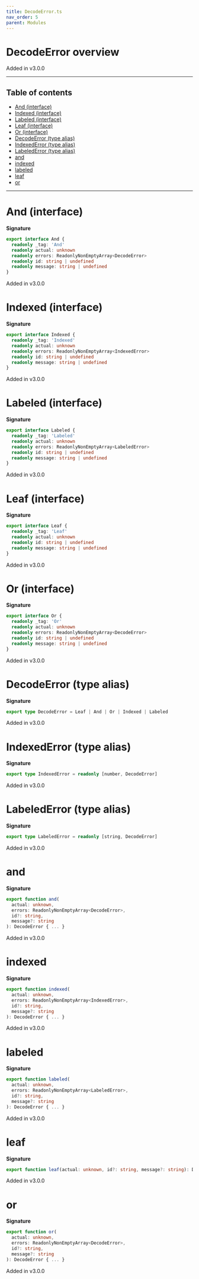 ```yaml
---
title: DecodeError.ts
nav_order: 5
parent: Modules
---
```


# DecodeError overview

Added in v3.0.0

---

<h2 class="text-delta">Table of contents</h2>

- [And (interface)](#and-interface)
- [Indexed (interface)](#indexed-interface)
- [Labeled (interface)](#labeled-interface)
- [Leaf (interface)](#leaf-interface)
- [Or (interface)](#or-interface)
- [DecodeError (type alias)](#decodeerror-type-alias)
- [IndexedError (type alias)](#indexederror-type-alias)
- [LabeledError (type alias)](#labelederror-type-alias)
- [and](#and)
- [indexed](#indexed)
- [labeled](#labeled)
- [leaf](#leaf)
- [or](#or)

---

# And (interface)

**Signature**

```ts
export interface And {
  readonly _tag: 'And'
  readonly actual: unknown
  readonly errors: ReadonlyNonEmptyArray<DecodeError>
  readonly id: string | undefined
  readonly message: string | undefined
}
```

Added in v3.0.0

# Indexed (interface)

**Signature**

```ts
export interface Indexed {
  readonly _tag: 'Indexed'
  readonly actual: unknown
  readonly errors: ReadonlyNonEmptyArray<IndexedError>
  readonly id: string | undefined
  readonly message: string | undefined
}
```

Added in v3.0.0

# Labeled (interface)

**Signature**

```ts
export interface Labeled {
  readonly _tag: 'Labeled'
  readonly actual: unknown
  readonly errors: ReadonlyNonEmptyArray<LabeledError>
  readonly id: string | undefined
  readonly message: string | undefined
}
```

Added in v3.0.0

# Leaf (interface)

**Signature**

```ts
export interface Leaf {
  readonly _tag: 'Leaf'
  readonly actual: unknown
  readonly id: string | undefined
  readonly message: string | undefined
}
```

Added in v3.0.0

# Or (interface)

**Signature**

```ts
export interface Or {
  readonly _tag: 'Or'
  readonly actual: unknown
  readonly errors: ReadonlyNonEmptyArray<DecodeError>
  readonly id: string | undefined
  readonly message: string | undefined
}
```

Added in v3.0.0

# DecodeError (type alias)

**Signature**

```ts
export type DecodeError = Leaf | And | Or | Indexed | Labeled
```

Added in v3.0.0

# IndexedError (type alias)

**Signature**

```ts
export type IndexedError = readonly [number, DecodeError]
```

Added in v3.0.0

# LabeledError (type alias)

**Signature**

```ts
export type LabeledError = readonly [string, DecodeError]
```

Added in v3.0.0

# and

**Signature**

```ts
export function and(
  actual: unknown,
  errors: ReadonlyNonEmptyArray<DecodeError>,
  id?: string,
  message?: string
): DecodeError { ... }
```

Added in v3.0.0

# indexed

**Signature**

```ts
export function indexed(
  actual: unknown,
  errors: ReadonlyNonEmptyArray<IndexedError>,
  id?: string,
  message?: string
): DecodeError { ... }
```

Added in v3.0.0

# labeled

**Signature**

```ts
export function labeled(
  actual: unknown,
  errors: ReadonlyNonEmptyArray<LabeledError>,
  id?: string,
  message?: string
): DecodeError { ... }
```

Added in v3.0.0

# leaf

**Signature**

```ts
export function leaf(actual: unknown, id?: string, message?: string): DecodeError { ... }
```

Added in v3.0.0

# or

**Signature**

```ts
export function or(
  actual: unknown,
  errors: ReadonlyNonEmptyArray<DecodeError>,
  id?: string,
  message?: string
): DecodeError { ... }
```

Added in v3.0.0

